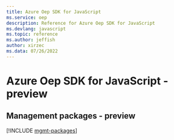 ```yaml
---
title: Azure Oep SDK for JavaScript
ms.service: oep
description: Reference for Azure Oep SDK for JavaScript
ms.devlang: javascript
ms.topic: reference
ms.author: jeffish
author: xirzec
ms.data: 07/26/2022
---
```

# Azure Oep SDK for JavaScript - preview

## Management packages - preview
[!INCLUDE [mgmt-packages](oep-mgmt-index.md)]